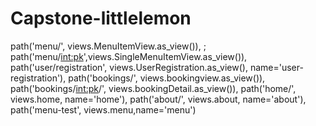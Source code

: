 # Capstone-littlelemon
path('menu/', views.MenuItemView.as_view()), ;
path('menu/<int:pk>',views.SingleMenuItemView.as_view()),
path('user/registration', views.UserRegistration.as_view(), name='user-registration'),
path('bookings/', views.bookingview.as_view()),
path('bookings/<int:pk>/', views.bookingDetail.as_view()),
path('home/', views.home, name='home'),
path('about/', views.about, name='about'),
path('menu-test', views.menu,name='menu')
